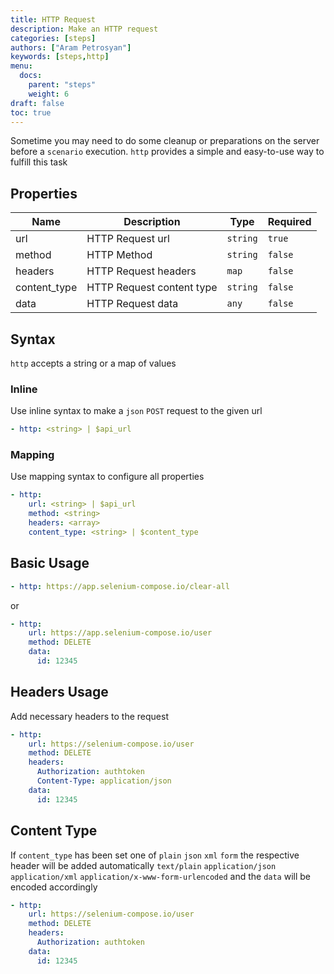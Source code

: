 ```yaml
---
title: HTTP Request
description: Make an HTTP request
categories: [steps]
authors: ["Aram Petrosyan"]
keywords: [steps,http]
menu:
  docs:
    parent: "steps"
    weight: 6
draft: false
toc: true    
---
```


Sometime you may need to do some cleanup or preparations on the server before a `scenario` execution. `http` provides a simple and easy-to-use way to fulfill this task

## Properties

Name|Description|Type|Required
---|---|---|---
url|HTTP Request url|`string`|`true`
method|HTTP Method|`string`|`false`
headers|HTTP Request headers|`map`|`false`
content_type|HTTP Request content type|`string`|`false`
data|HTTP Request data|`any`|`false`

## Syntax

`http` accepts a string or a map of values

### Inline

Use inline syntax to make a `json` `POST` request to the given url

```yaml
- http: <string> | $api_url
```

### Mapping

Use mapping syntax to configure all properties

```yaml
- http:
    url: <string> | $api_url
    method: <string>
    headers: <array>
    content_type: <string> | $content_type
```

## Basic Usage

```yaml
- http: https://app.selenium-compose.io/clear-all
```

or

```yaml
- http:
    url: https://app.selenium-compose.io/user
    method: DELETE
    data:
      id: 12345
```

## Headers Usage

Add necessary headers to the request

```yaml
- http:
    url: https://selenium-compose.io/user
    method: DELETE
    headers:
      Authorization: authtoken
      Content-Type: application/json
    data:
      id: 12345
```

## Content Type

If `content_type` has been set one of `plain` `json` `xml` `form` the respective header will be added automatically
`text/plain` `application/json` `application/xml` `application/x-www-form-urlencoded` and the `data` will be encoded accordingly

```yaml
- http:
    url: https://selenium-compose.io/user
    method: DELETE
    headers:
      Authorization: authtoken
    data:
      id: 12345
```
